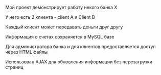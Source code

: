 Мой проект демонстрирует работу некого банка X

У него есть 2 клиента - client A и Client B

Каждый клиент может передавать деньги друг другу

Информация о счетах сохраняется в MySQL базе

Для администратора банка и для клиентов предоставляется доступ через HTML файлы

Использован AJAX для обновления информации без перезагрузки страниц
